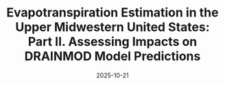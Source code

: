 ---
title: "Evapotranspiration Estimation in the Upper Midwestern United States: Part II. Assessing Impacts on DRAINMOD Model Predictions"
collection: publications
category: submitted
permalink: /publication/2025-et-estimation-2
excerpt: ''
date: 2025-10-21
venue: 'TBD'
paperdoi: ''
paperurl: ''
citation: 'Talbot MT, Sands GR, Coulter JA, Peterson JR. (2025). Evapotranspiration Estimation in the Upper Midwestern United States: Part II. Assessing Impacts on DRAINMOD Model Predictions. Manuscript submitted for publication.'
---